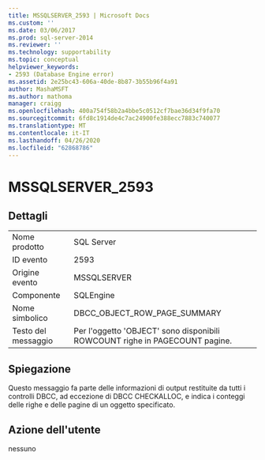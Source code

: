 ```yaml
---
title: MSSQLSERVER_2593 | Microsoft Docs
ms.custom: ''
ms.date: 03/06/2017
ms.prod: sql-server-2014
ms.reviewer: ''
ms.technology: supportability
ms.topic: conceptual
helpviewer_keywords:
- 2593 (Database Engine error)
ms.assetid: 2e25bc43-606a-40de-8b87-3b55b96f4a91
author: MashaMSFT
ms.author: mathoma
manager: craigg
ms.openlocfilehash: 400a754f58b2a4bbe5c0512cf7bae36d34f9fa70
ms.sourcegitcommit: 6fd8c1914de4c7ac24900fe388ecc7883c740077
ms.translationtype: MT
ms.contentlocale: it-IT
ms.lasthandoff: 04/26/2020
ms.locfileid: "62868786"
---
```

# <a name="mssqlserver_2593"></a>MSSQLSERVER_2593
    
## <a name="details"></a>Dettagli  
  
|||  
|-|-|  
|Nome prodotto|SQL Server|  
|ID evento|2593|  
|Origine evento|MSSQLSERVER|  
|Componente|SQLEngine|  
|Nome simbolico|DBCC_OBJECT_ROW_PAGE_SUMMARY|  
|Testo del messaggio|Per l'oggetto 'OBJECT' sono disponibili ROWCOUNT righe in PAGECOUNT pagine.|  
  
## <a name="explanation"></a>Spiegazione  
 Questo messaggio fa parte delle informazioni di output restituite da tutti i controlli DBCC, ad eccezione di DBCC CHECKALLOC, e indica i conteggi delle righe e delle pagine di un oggetto specificato.  
  
## <a name="user-action"></a>Azione dell'utente  
 nessuno  
  
  
